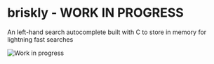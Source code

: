 briskly - WORK IN PROGRESS
=====

An left-hand search autocomplete built with C to store in memory for lightning fast searches

![Work in progress](http://thedailybuddha.com/wp-content/uploads/2013/04/work-in-progress-sign.jpg)

